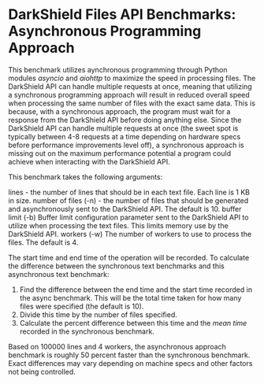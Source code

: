 # DarkShield Files API Benchmarks: Asynchronous Programming Approach

This benchmark utilizes aynchronous programming through Python modules *asyncio* and *aiohttp* to maximize the speed in processing files.
The DarkShield API can handle multiple requests at once, meaning that utilizing a synchronous programming approach will result in reduced overall speed when processing the same 
number of files with the exact same data. This is because, with a synchronous approach, the program must wait for a response from the DarkShield API before doing anything else.
Since the DarkShield API can handle multiple requests at once (the sweet spot is typically between 4-8 requests at a time depending on hardware specs before performance improvements level off),
a synchronous approach is missing out on the maximum performance potential a program could achieve when interacting with the DarkShield API.

This benchmark takes the following arguments:

lines - the number of lines that should be in each text file. Each line is 1 KB in size.
number of files (-n) - the number of files that should be generated and asynchronously sent to the DarkShield API. The default is 10.
buffer limit (-b) Buffer limit configuration parameter sent to the DarkShield API to utilize when processing the text files. This limits memory use by the DarkShield API.
workers (-w) The number of workers to use to process the files. The default is 4.

The start time and end time of the operation will be recorded.
To calculate the difference between the synchronous text benchmarks and this asynchronous text benchmark:
1. Find the difference between the end time and the start time recorded in the async benchmark. This will be
the total time taken for how many files were specified (the default is 10).
2. Divide this time by the number of files specified.
3. Calculate the percent difference between this time and the *mean time* recorded in the synchronous benchmark.

Based on 100000 lines and 4 workers, the asynchronous approach benchmark is roughly 50 percent faster than the synchronous benchmark.
Exact differences may vary depending on machine specs and other factors not being controlled.
